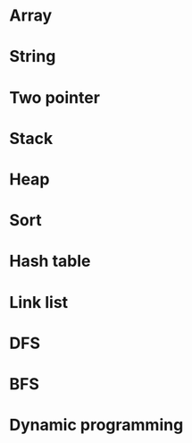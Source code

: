 # Array

# String

# Two pointer

# Stack

# Heap

# Sort

# Hash table

# Link list

# DFS

# BFS

# Dynamic programming
